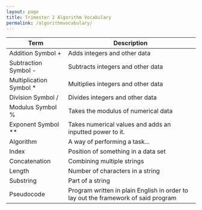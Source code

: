 ```yaml
---
layout: page
title: Trimester 2 Algorithm Vocabulary
permalink: /algorithmvocabulary/
---
```


| Term| Description |
|---- | ------------|
| Addition Symbol + | Adds integers and other data |
| Subtraction Symbol - | Subtracts integers and other data |
| Multiplication Symbol * | Multiplies integers and other data |
| Division Symbol / | Divides integers and other data |
| Modulus Symbol % | Takes the modulus of numerical data |
| Exponent Symbol ** | Takes numerical values and adds an inputted power to it. |
| Algorithm | A way of performing a task... |
| Index | Position of something in a data set |
| Concatenation | Combining multiple strings |
| Length | Number of characters in a string |
| Substring | Part of a string |
| Pseudocode | Program written in plain English in order to lay out the framework of said program |